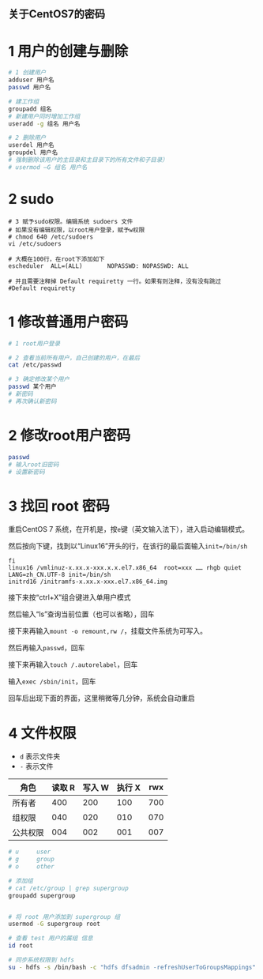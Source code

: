 关于CentOS7的密码
----

# 1 用户的创建与删除
```bash
# 1 创建用户
adduser 用户名
passwd 用户名

# 建工作组
groupadd 组名   
# 新建用户同时增加工作组
useradd -g 组名 用户名   

# 2 删除用户
userdel 用户名
groupdel 用户名
# 强制删除该用户的主目录和主目录下的所有文件和子目录）
# usermod –G 组名 用户名

```

# 2 sudo 
```
# 3 赋予sudo权限。编辑系统 sudoers 文件
# 如果没有编辑权限，以root用户登录，赋予w权限
# chmod 640 /etc/sudoers
vi /etc/sudoers

# 大概在100行，在root下添加如下
escheduler  ALL=(ALL)       NOPASSWD: NOPASSWD: ALL

# 并且需要注释掉 Default requiretty 一行。如果有则注释，没有没有跳过
#Default requiretty

```


# 1 修改普通用户密码
```bash
# 1 root用户登录

# 2 查看当前所有用户，自己创建的用户，在最后
cat /etc/passwd

# 3 确定修改某个用户
passwd 某个用户
# 新密码
# 再次确认新密码

```

# 2 修改root用户密码
```bash
passwd 
# 输入root旧密码
# 设置新密码

```




# 3 找回 root 密码
重启CentOS 7 系统，在开机是，按`e`键（英文输入法下），进入启动编辑模式。

然后按向下键，找到以“Linux16”开头的行，在该行的最后面输入`init=/bin/sh`
```
fi
linux16 /vmlinuz-x.xx.x-xxx.x.x.el7.x86_64  root=xxx …… rhgb quiet LANG=zh_CN.UTF-8 init=/bin/sh
initrd16 /initramfs-x.xx.x-xxx.el7.x86_64.img

```

接下来按“ctrl+X”组合键进入单用户模式

然后输入“ls”查询当前位置（也可以省略），回车

接下来再输入`mount -o remount,rw /`，挂载文件系统为可写入。

然后再输入`passwd`，回车

接下来再输入`touch /.autorelabel`，回车

输入`exec /sbin/init`，回车

回车后出现下面的界面，这里稍微等几分钟，系统会自动重启


# 4 文件权限
* `d` 表示文件夹
* `-` 表示文件

角色  | 读取 R  | 写入 W  | 执行 X | rwx
---- | ---- | ---- | ---- | ----
所有者 | 400 | 200 | 100 | 700
组权限 | 040 | 020 | 010 | 070
公共权限|004 | 002 | 001 | 007


```bash
# u     user
# g     group
# o     other

# 添加组
# cat /etc/group | grep supergroup
groupadd supergroup


# 将 root 用户添加到 supergroup 组
usermod -G supergroup root

# 查看 test 用户的属组 信息
id root

# 同步系统权限到 hdfs
su - hdfs -s /bin/bash -c "hdfs dfsadmin -refreshUserToGroupsMappings"


```